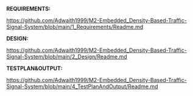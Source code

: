 **REQUIREMENTS:**

https://github.com/Adwaith1999/M2-Embedded_Density-Based-Traffic-Signal-System/blob/main/1_Requirements/Readme.md

**DESIGN:**

https://github.com/Adwaith1999/M2-Embedded_Density-Based-Traffic-Signal-System/blob/main/2_Design/Readme.md

**TESTPLAN&OUTPUT:**

https://github.com/Adwaith1999/M2-Embedded_Density-Based-Traffic-Signal-System/blob/main/4_TestPlanAndOutput/Readme.md
